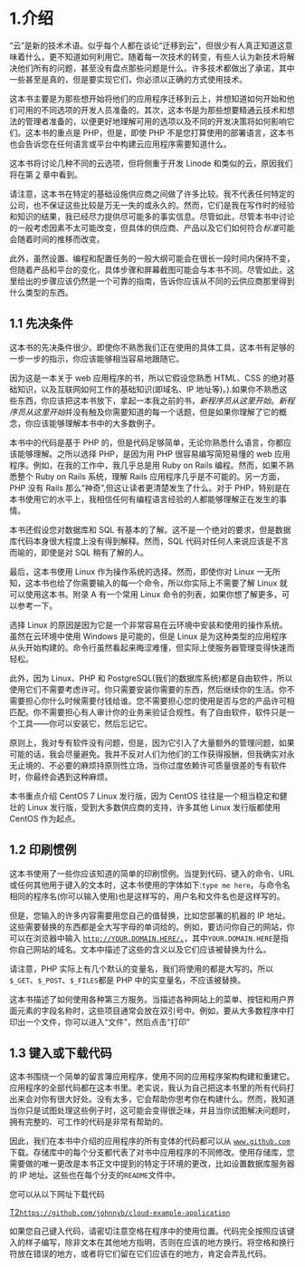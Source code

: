 # 1.介绍

“云”是新的技术术语。似乎每个人都在谈论“迁移到云”，但很少有人真正知道这意味着什么，更不知道如何利用它。随着每一次技术的转变，有些人认为新技术将解决他们所有的问题，甚至没有盘点那些问题是什么。许多技术都做出了承诺，其中一些甚至是真的，但是要实现它们，你必须以正确的方式使用技术。

这本书主要是为那些想开始将他们的应用程序迁移到云上，并想知道如何开始和他们可用的不同选项的开发人员准备的。其次，这本书是为那些想要精通云技术和想法的管理者准备的，以便更好地理解可用的选项以及不同的开发决策将如何影响它们。这本书的重点是 PHP，但是，即使 PHP 不是您打算使用的部署语言，这本书也会告诉您在任何语言或平台中构建云应用程序需要知道什么。

这本书将讨论几种不同的云选项，但将侧重于开发 Linode 和类似的云，原因我们将在第 [2](02.html) 章中看到。

请注意，这本书在特定的基础设施供应商之间做了许多比较。我不代表任何特定的公司，也不保证这些比较是万无一失的或永久的。然而，它们是我在写作时的经验和知识的结果，我已经尽力提供尽可能多的事实信息。尽管如此，尽管本书中讨论的一般考虑因素不太可能改变，但具体的供应商、产品以及它们如何符合*标准*可能会随着时间的推移而改变。

此外，虽然设置、编程和配置任务的一般大纲可能会在很长一段时间内保持不变，但随着产品和平台的变化，具体步骤和屏幕截图可能会与本书不同。尽管如此，这里给出的步骤应该仍然是一个可靠的指南，告诉你应该从不同的云供应商那里得到什么类型的东西。

## 1.1 先决条件

这本书的先决条件很少。即使你不熟悉我们正在使用的具体工具，这本书有足够的一步一步的指示，你应该能够相当容易地跟随它。

因为这是一本关于 web 应用程序的书，所以它假设您熟悉 HTML、CSS 的绝对基础知识，以及互联网如何工作的基础知识(即域名、IP 地址等)。).如果你不熟悉这些东西，你应该把这本书放下，拿起一本我之前的书，*新程序员从这里开始*。*新程序员从这里开始*并没有触及你需要知道的每一个话题，但是如果你理解了它的概念，你应该能够理解本书中的大多数例子。

本书中的代码是基于 PHP 的，但是代码足够简单，无论你熟悉什么语言，你都应该能够理解。之所以选择 PHP，是因为用 PHP 很容易编写简短易懂的 web 应用程序。例如，在我的工作中，我几乎总是用 Ruby on Rails 编程。然而，如果不熟悉整个 Ruby on Rails 系统，理解 Rails 应用程序几乎是不可能的。另一方面，PHP 没有 Rails 那么“神奇”,但这让读者更清楚发生了什么。对于 PHP，特别是在本书使用它的水平上，我相信任何有编程语言经验的人都能够理解正在发生的事情。

本书还假设您对数据库和 SQL 有基本的了解。这不是一个绝对的要求，但是数据库代码本身很大程度上没有得到解释。然而，SQL 代码对任何人来说应该是不言而喻的，即使是对 SQL 稍有了解的人。

最后，这本书使用 Linux 作为操作系统的选择。然而，即使你对 Linux 一无所知，这本书也给了你需要输入的每一个命令，所以你实际上不需要了解 Linux 就可以使用这本书。附录 A 有一个常用 Linux 命令的列表，如果你想了解更多，可以参考一下。

选择 Linux 的原因是因为它是一个非常容易在云环境中安装和使用的操作系统。虽然在云环境中使用 Windows 是可能的，但是 Linux 是为这种类型的应用程序从头开始构建的。命令行虽然看起来晦涩难懂，但实际上使服务器管理变得快速而轻松。

此外，因为 Linux、PHP 和 PostgreSQL(我们的数据库系统)都是自由软件，所以使用它们不需要考虑许可。你只需要安装你需要的东西，然后继续你的生活。你不需要担心你什么时候需要付钱给谁。您不需要担心您的使用是否与您的产品许可相匹配。你不需要担心有人审计你的业务来验证合规性。有了自由软件，软件只是一个工具——你可以安装它，然后忘记它。

原则上，我对专有软件没有问题，但是，因为它引入了大量额外的管理问题，如果可能的话，我会尽量避免。我并不反对人们为他们的工作获得报酬，但我确实对永无止境的、不必要的麻烦持原则性立场，当你过度依赖许可质量很差的专有软件时，你最终会遇到这种麻烦。

本书重点介绍 CentOS 7 Linux 发行版，因为 CentOS 往往是一个相当稳定和健壮的 Linux 发行版，受到大多数供应商的支持，许多其他 Linux 发行版都使用 CentOS 作为起点。

## 1.2 印刷惯例

这本书使用了一些你应该知道的简单的印刷惯例。当提到代码、键入的命令、URL 或任何其他用于键入的文本时，这本书使用的字体如下:`type me here`。与命令名相同的程序名(你可以输入使用)也是这样写的，用户名和文件名也是这样写的。

但是，您输入的许多内容需要用您自己的值替换，比如您部署的机器的 IP 地址。这些需要替换的东西都是全大写字母的单词给的。例如，要访问你自己的网站，你可以在浏览器中输入 [`http://YOUR.DOMAIN.HERE/`、](http://your.domain.here/)，其中`YOUR.DOMAIN.HERE`是指你自己网站的域名。文本中描述了这些的含义以及它们应该被替换为什么。

请注意，PHP 实际上有几个默认的变量名，我们将使用的都是大写的。所以`$_GET`、`$_POST`、`$_FILES`都是 PHP 中的实变量名，不应该被替换。

这本书描述了如何使用各种第三方服务。当描述各种网站上的菜单、按钮和用户界面元素的字段名称时，这些项目通常会放在双引号中。例如，要从大多数程序中打印出一个文件，你可以进入“文件”，然后点击“打印”

## 1.3 键入或下载代码

这本书围绕一个简单的留言簿应用程序，使用不同的应用程序架构构建和重建它。应用程序的全部代码都在这本书里。老实说，我认为自己把这本书里的所有代码打出来会对你有很大好处。没有太多，它会帮助你思考你在构建什么。然而，我知道当你只是试图处理这些例子时，这可能会变得很乏味，并且当你试图解决问题时，拥有完整的、可工作的代码是非常有帮助的。

因此，我们在本书中介绍的应用程序的所有变体的代码都可以从 [`www.github.com`](http://www.github.com) 下载。存储库中的每个分支都代表了对书中应用程序的不同修改。使用存储库，您需要做的唯一更改是本书正文中提到的特定于环境的更改，比如设置数据库服务器的 IP 地址。这些也在每个分支的`README`文件中。

您可以从以下网址下载代码

[T2`https://github.com/johnnyb/cloud-example-application`](https://github.com/johnnyb/cloud-example-application)

如果您自己键入代码，请密切注意空格在程序中的使用位置。代码完全按照应该键入的样子编写，除非文本在其他地方指明，否则在应该的地方换行。将空格和换行符放在错误的地方，或者将它们留在它们应该在的地方，肯定会弄乱代码。